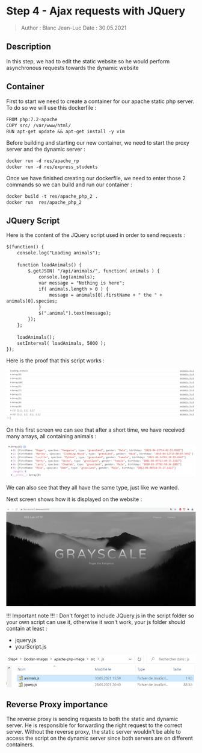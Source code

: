 # Step 4 - Ajax requests with JQuery

> Author : Blanc Jean-Luc
> Date : 30.05.2021

## Description

In this step, we had to edit the static website so he would perform asynchronous requests towards the dynamic website

## Container

First to start we need to create a container for our apache static php server.
To do so we will use this dockerfile : 

```
FROM php:7.2-apache
COPY src/ /var/www/html/
RUN apt-get update && apt-get install -y vim
```

Before building and starting our new container, we need to start the proxy server and the dynamic server : 

```
docker run -d res/apache_rp
docker run -d res/express_students
```

Once we have finished creating our dockerfile, we need to enter those 2 commands so we can build and run our container : 

```
docker build -t res/apache_php_2 .
docker run  res/apache_php_2
```

## JQuery Script

Here is the content of the JQuery script used in order to send requests : 

```
$(function() {
	console.log("Loading animals");
	
	function loadAnimals() {
		$.getJSON( "/api/animals/", function( animals ) {
			console.log(animals);
			var message = "Nothing is here";
			if( animals.length > 0 ) {
				message = animals[0].firstName + " the " + animals[0].species;
			}
			$(".animal").text(message);
		});
	};
	
	loadAnimals();
	setInterval( loadAnimals, 5000 );
});
```

Here is the proof that this script works : 

![image-20210530204834774](images/image1.png)

On this first screen we can see that after a short time, we have received many arrays, all containing animals : 

![image-20210530204931624](images/image2.png)

We can also see that they all have the same type, just like we wanted.

Next screen shows how it is displayed on the website : 

![image-20210530204747941](images/image3.png)





!!! Important note !!! : Don't forget to include JQuery.js in the script folder so your own script can use it, otherwise it won't work, your js folder should contain at least : 

* jquery.js
* yourScript.js

![image-20210530204611718](images/image4.png)

## Reverse Proxy importance

The reverse proxy is sending requests to both the static and dynamic server. He is responsible for forwarding the right request to the correct server. Without the reverse proxy, the static server wouldn't be able to access the script on the dynamic server since both servers are on different containers.





